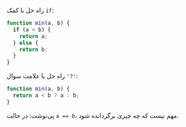 راه حل با کمک `if`:

```js
function min(a, b) {
  if (a < b) {
    return a;
  } else {
    return b;
  }
}
```

راه حل با علامت سوال `'?'`:

```js
function min(a, b) {
  return a < b ? a : b;
}
```

پی‌نوشت: در حالت `a == b`، مهم نیست که چه چیزی برگردانده شود.
